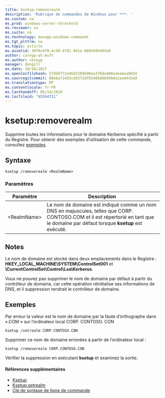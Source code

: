```yaml
---
title: ksetup:removerealm
description: 'Rubrique de commandes de Windows pour ***- '
ms.custom: na
ms.prod: windows-server-threshold
ms.reviewer: na
ms.suite: na
ms.technology: manage-windows-commands
ms.tgt_pltfrm: na
ms.topic: article
ms.assetid: 39f0c6f0-4c50-4781-941e-0893495405e8
author: coreyp-at-msft
ms.author: coreyp
manager: dongill
ms.date: 10/16/2017
ms.openlocfilehash: 579b0772e4642389b90aa370dad80a3eebea9d34
ms.sourcegitcommit: 08eba714d3ceb5f2dfb5486d6b990da1aa4dcbdd
ms.translationtype: MT
ms.contentlocale: fr-FR
ms.lasthandoff: 05/14/2019
ms.locfileid: "65564721"
---
```

# <a name="ksetupremoverealm"></a>ksetup:removerealm



Supprime toutes les informations pour le domaine Kerberos spécifié à partir du Registre. Pour obtenir des exemples d’utilisation de cette commande, consultez [exemples](#BKMK_Examples).

## <a name="syntax"></a>Syntaxe

```
ksetup /removerealm <RealmName>
```

### <a name="parameters"></a>Paramètres

|Paramètre|Description|
|---------|-----------|
|\<RealmName>|Le nom de domaine est indiqué comme un nom DNS en majuscules, telles que CORP. CONTOSO.COM et il est répertorié en tant que le domaine par défaut lorsque **ksetup** est exécuté.|

## <a name="remarks"></a>Notes

Le nom de domaine est stocké dans deux emplacements dans le Registre : **HKEY_LOCAL_MACHINE\SYSTEM\ControlSet001** et **\CurrentControlSet\Control\Lsa\Kerberos**.

Vous ne pouvez pas supprimer le nom de domaine par défaut à partir du contrôleur de domaine, car cette opération réinitialise ses informations de DNS, et il suppression rendrait le contrôleur de domaine.

## <a name="BKMK_Examples"></a>Exemples

Par erreur la valeur est le nom de domaine par la faute d’orthographe dans «.COM » sur l’ordinateur local CORP. CONTOSO. CON
```
ksetup /setrealm CORP.CONTOSO.CON
```
Supprimer ce nom de domaine erronées à partir de l’ordinateur local :
```
ksetup /removerealm CORP.CONTOSO.CON
```
Vérifier la suppression en exécutant **ksetup** et examinez la sortie.

#### <a name="additional-references"></a>Références supplémentaires

-   [Ksetup](ksetup.md)
-   [Ksetup:setrealm](ksetup-setrealm.md)
-   [Clé de syntaxe de ligne de commande](command-line-syntax-key.md)